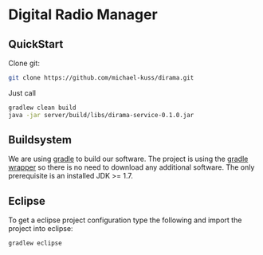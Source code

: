 # Digital Radio Manager

## QuickStart

Clone git:
```bash
git clone https://github.com/michael-kuss/dirama.git
```

Just call

```bash
gradlew clean build
java -jar server/build/libs/dirama-service-0.1.0.jar
```

## Buildsystem
We are using [gradle](http://www.gradle.org) to build our software.
The project is using the [gradle wrapper](http://www.gradle.org/docs/current/userguide/gradle_wrapper.html)
so there is no need to download any additional software.
The only prerequisite is an installed JDK >= 1.7.

## Eclipse
To get a eclipse project configuration type the following and import the project into eclipse:

```bash
gradlew eclipse
```
